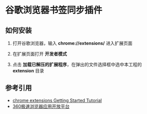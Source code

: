 # 谷歌浏览器书签同步插件

## 如何安装

1. 打开谷歌浏览器，输入 **chrome://extensions/** 进入扩展页面

1. 在扩展页面打开 **开发者模式**

1. 点击 **加载已解压的扩展程序**，在弹出的文件选择框中选中本工程的 **extension** 目录

## 参考引用

* [chrome extensions Getting Started Tutorial](https://developer.chrome.com/extensions/getstarted)
* [360极速浏览器应用开放平台](http://open.chrome.360.cn/extension_dev/overview.html)